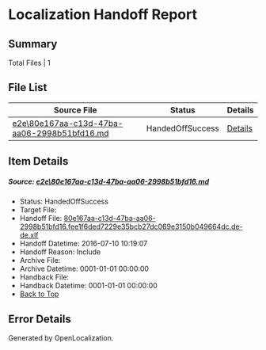 # <a name='report-top'></a> Localization Handoff Report

## Summary
 Total Files | 1

## File List
 Source File | Status | Details 
 ----------- | ------ | ------- 
 [e2e\80e167aa-c13d-47ba-aa06-2998b51bfd16.md](https://github.com/OpenLocalizationTestOrg/oltest/blob/1dc07f6b47026a8d4c158a76e69be706d974c288/e2e/80e167aa-c13d-47ba-aa06-2998b51bfd16.md) | HandedOffSuccess | [Details](#636ec05fc2c71cf37f861227ecfd17fbbfcece662)

## Item Details
##### <a name='636ec05fc2c71cf37f861227ecfd17fbbfcece662'></a> Source: [e2e\80e167aa-c13d-47ba-aa06-2998b51bfd16.md](https://github.com/OpenLocalizationTestOrg/oltest/blob/1dc07f6b47026a8d4c158a76e69be706d974c288/e2e/80e167aa-c13d-47ba-aa06-2998b51bfd16.md)
* Status: HandedOffSuccess
* Target File: 
* Handoff File: [80e167aa-c13d-47ba-aa06-2998b51bfd16.fee1f6ded7229e35bcb27dc069e3150b049664dc.de-de.xlf](https://github.com/OpenLocalizationTestOrg/olhandoff-e2e/blob/74e5f6f8c017e37c6a1636117cf2050f687c1e38/ol-handoff/OpenLocalizationTestOrg/oltest-dede-fly/ci/mt/80e167aa-c13d-47ba-aa06-2998b51bfd16.fee1f6ded7229e35bcb27dc069e3150b049664dc.de-de.xlf)
* Handoff Datetime: 2016-07-10 10:19:07
* Handoff Reason: Include
* Archive File: 
* Archive Datetime: 0001-01-01 00:00:00
* Handback File: 
* Handback Datetime: 0001-01-01 00:00:00
* [Back to Top](#report-top)


## Error Details

Generated by OpenLocalization.
